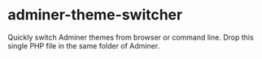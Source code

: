 # adminer-theme-switcher
Quickly switch Adminer themes from browser or command line. Drop this single PHP file in the same folder of Adminer.
